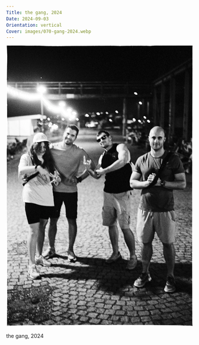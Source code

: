 ```yaml
---
Title: the gang, 2024
Date: 2024-09-03
Orientation: vertical
Cover: images/070-gang-2024.webp
---
```


![the gang, 2024](images/070-gang-2024@2x.webp)

the gang, 2024
